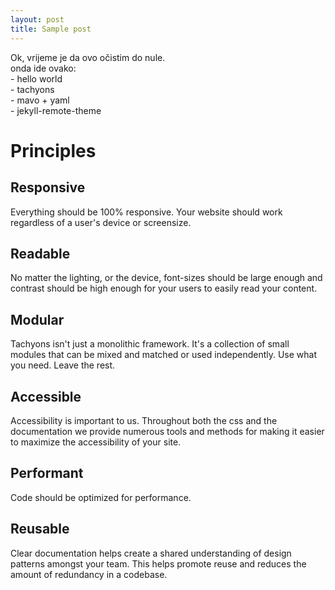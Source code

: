 ```yaml
---
layout: post
title: Sample post
---
```

Ok, vrijeme je da ovo očistim do nule. <br>
onda ide ovako: <br>
    - hello world <br>
    - tachyons <br>
    - mavo + yaml <br>
    - jekyll-remote-theme
<div class="tl bt b--black-10 pa3 pa5-ns bg-lightest-blue navy" id="principles">
            <div class="mw9 center">
              <h1 class="f5 ttu tracked fw6">Principles</h1>
              <section class="lh-copy">
                <div class="cf">
                  <article class="fl pv2 w-100 w-third-l pr4-l">
                    <h2 class="f5 f4-ns fw6 mb0">Responsive</h2>
                    <p class="f6 f5-ns measure lh-copy mt0">
                      Everything should be 100% responsive. Your website should work regardless of a user's
                      device or screensize.
                    </p>
                  </article>
                  <article class="pv2 fl w-100 w-third-l ph3-l">
                    <h2 class="f5 f4-ns fw6 mb0">Readable</h2>
                    <p class="f6 f5-ns measure lh-copy mt0">
                      No matter the lighting, or the device, font-sizes should be
                      large enough and contrast should be high enough for your
                      users to easily read your content.
                    </p>
                  </article>
                  <article class="pv2 fl w-100 w-third-l pl4-l">
                    <h2 class="f5 f4-ns  fw6 mb0">
                      Modular
                    </h2>
                    <p class="f6 f5-ns measure lh-copy mt0">
                      Tachyons isn't just a monolithic framework. It's a collection of small modules
                      that can be mixed and matched or used independently. Use what you need. Leave the rest.
                    </p>
                  </article>
</div>
<div class="cf w-100">
                  <article class="pv2 fl w-100 w-third-l pl0 pr4-l">
                    <h2 class="f5 f4-ns fw6 mb0">Accessible</h2>
                    <p class="f6 f5-ns measure lh-copy mt0">
                      Accessibility is important to us. Throughout both the css
                      and the documentation we provide numerous tools and methods for making it
                      easier to maximize the accessibility of your site.
                    </p>
                  </article>
                  <article class="pv2 fl w-100 w-third-l ph3-l">
                    <h2 class="f5 f4-ns  fw6 mb0">Performant</h2>
                    <p class="f6 f5-ns measure lh-copy mt0">
                      Code should be optimized for performance.
                    </p>
                  </article>
                  <article class="pv2 fl w-100 w-third-l pl4-l">
                    <h2 class="f5 f4-ns fw6 mb0">
                      Reusable
                    </h2>
                    <p class="f6 f5-ns measure lh-copy mt0">
                      Clear documentation helps create a shared understanding of design patterns amongst your team.
                      This helps promote reuse and reduces the amount of redundancy in a codebase.
                    </p>
                  </article>
                </div>
              </section>
            </div>
          </div>